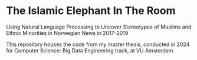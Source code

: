 # The Islamic Elephant In The Room
Using Natural Language Processing to Uncover Stereotypes of Muslims and Ethnic Minorities in Norwegian News in 2017-2019


This repository houses the code from my master thesis, conducted in 2024 for Computer Science: Big Data Engineering track, at VU Amsterdam. 
